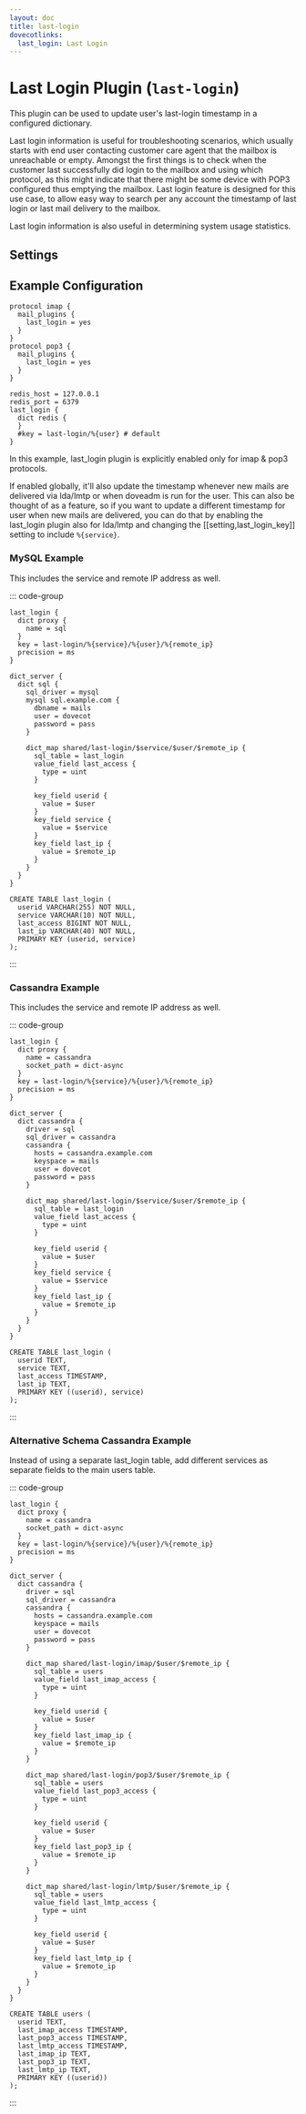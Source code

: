 ```yaml
---
layout: doc
title: last-login
dovecotlinks:
  last_login: Last Login
---
```


# Last Login Plugin (`last-login`)

This plugin can be used to update user's last-login timestamp in a configured
dictionary.

Last login information is useful for troubleshooting scenarios, which usually
starts with end user contacting customer care agent that the mailbox is
unreachable or empty. Amongst the first things is to check when the customer
last successfully did login to the mailbox and using which protocol, as this
might indicate that there might be some device with POP3 configured thus
emptying the mailbox. Last login feature is designed for this use case, to
allow easy way to search per any account the timestamp of last login or last
mail delivery to the mailbox.

Last login information is also useful in determining system usage statistics.

## Settings

<SettingsComponent plugin="last-login" />

## Example Configuration

```[dovecot.conf]
protocol imap {
  mail_plugins {
    last_login = yes
  }
}
protocol pop3 {
  mail_plugins {
    last_login = yes
  }
}

redis_host = 127.0.0.1
redis_port = 6379
last_login {
  dict redis {
  }
  #key = last-login/%{user} # default
}
```

In this example, last_login plugin is explicitly enabled only for imap & pop3
protocols.

If enabled globally, it'll also update the timestamp whenever new mails are
delivered via lda/lmtp or when doveadm is run for the user. This can also be
thought of as a feature, so if you want to update a different timestamp for
user when new mails are delivered, you can do that by enabling the last_login
plugin also for lda/lmtp and changing the [[setting,last_login_key]] setting
to include `%{service}`.

### MySQL Example

This includes the service and remote IP address as well.

::: code-group

```[dovecot.conf]
last_login {
  dict proxy {
    name = sql
  }
  key = last-login/%{service}/%{user}/%{remote_ip}
  precision = ms
}

dict_server {
  dict sql {
    sql_driver = mysql
    mysql sql.example.com {
      dbname = mails
      user = dovecot
      password = pass
    }

    dict_map shared/last-login/$service/$user/$remote_ip {
      sql_table = last_login
      value_field last_access {
        type = uint
      }

      key_field userid {
        value = $user
      }
      key_field service {
        value = $service
      }
      key_field last_ip {
        value = $remote_ip
      }
    }
  }
}
```

```sql[SQL Schema]
CREATE TABLE last_login (
  userid VARCHAR(255) NOT NULL,
  service VARCHAR(10) NOT NULL,
  last_access BIGINT NOT NULL,
  last_ip VARCHAR(40) NOT NULL,
  PRIMARY KEY (userid, service)
);
```
:::

### Cassandra Example

This includes the service and remote IP address as well.

::: code-group

```[dovecot.conf]
last_login {
  dict proxy {
    name = cassandra
    socket_path = dict-async
  }
  key = last-login/%{service}/%{user}/%{remote_ip}
  precision = ms
}

dict_server {
  dict cassandra {
    driver = sql
    sql_driver = cassandra
    cassandra {
      hosts = cassandra.example.com
      keyspace = mails
      user = dovecot
      password = pass
    }

    dict_map shared/last-login/$service/$user/$remote_ip {
      sql_table = last_login
      value_field last_access {
        type = uint
      }

      key_field userid {
        value = $user
      }
      key_field service {
        value = $service
      }
      key_field last_ip {
        value = $remote_ip
      }
    }
  }
}
```

```cql[Cassandra Schema]
CREATE TABLE last_login (
  userid TEXT,
  service TEXT,
  last_access TIMESTAMP,
  last_ip TEXT,
  PRIMARY KEY ((userid), service)
);
```
:::

### Alternative Schema Cassandra Example

Instead of using a separate last_login table, add different services as
separate fields to the main users table.

::: code-group

```[dovecot.conf]
last_login {
  dict proxy {
    name = cassandra
    socket_path = dict-async
  }
  key = last-login/%{service}/%{user}/%{remote_ip}
  precision = ms
}

dict_server {
  dict cassandra {
    driver = sql
    sql_driver = cassandra
    cassandra {
      hosts = cassandra.example.com
      keyspace = mails
      user = dovecot
      password = pass
    }

    dict_map shared/last-login/imap/$user/$remote_ip {
      sql_table = users
      value_field last_imap_access {
        type = uint
      }

      key_field userid {
        value = $user
      }
      key_field last_imap_ip {
        value = $remote_ip
      }
    }

    dict_map shared/last-login/pop3/$user/$remote_ip {
      sql_table = users
      value_field last_pop3_access {
        type = uint
      }

      key_field userid {
        value = $user
      }
      key_field last_pop3_ip {
        value = $remote_ip
      }
    }

    dict_map shared/last-login/lmtp/$user/$remote_ip {
      sql_table = users
      value_field last_lmtp_access {
        type = uint
      }

      key_field userid {
        value = $user
      }
      key_field last_lmtp_ip {
        value = $remote_ip
      }
    }
  }
}
```

```cql[Cassandra Schema]
CREATE TABLE users (
  userid TEXT,
  last_imap_access TIMESTAMP,
  last_pop3_access TIMESTAMP,
  last_lmtp_access TIMESTAMP,
  last_imap_ip TEXT,
  last_pop3_ip TEXT,
  last_lmtp_ip TEXT,
  PRIMARY KEY ((userid))
);
```
:::
